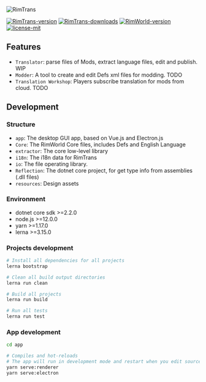 ![RimTrans](https://user-images.githubusercontent.com/10762097/61840069-93ea3900-aec2-11e9-9e27-61cd0f4bb996.png)

[rimtrans-version]: https://img.shields.io/github/tag/RimWorld-zh/RimTrans.svg?label=version&style=flat-square&logo=github
[rimtrans-downloads]: https://img.shields.io/github/downloads/RimWorld-zh/RimTrans/total.svg?style=flat-square&logo=data:image/png;base64,iVBORw0KGgoAAAANSUhEUgAAABIAAAASCAQAAAD8x0bcAAAAo0lEQVR4AcXKpUEEUAAA0I+TGABnChK7XME2wC1R8EYmMgJOxd0l41qQh57fVXj5hX+jQINpl24ta5YT0imxKNGsgvQ0IdV4iJOn0w7gzJw5Z+BdVbTkmxXXEz7pAUyq+Ul9ZE0wKD/YFLVnTuQ7RczZE9UfPIs6VxZ+KXMu6iRYJrmlFO6CVpJbSmE2yLcm0ZlTyWpDCIqNOfQq3ZNFdeGvfQBdvDOX57HMqQAAAABJRU5ErkJggg==
[rimworld-version]: https://img.shields.io/badge/RimWorld-v1.0.2282-%23f7941e.svg?style=flat-square&logo=data:image/png;base64,iVBORw0KGgoAAAANSUhEUgAAABIAAAASCAQAAAD8x0bcAAAA10lEQVR4AZXSgUYDQBjA8dsTbIEaNLQoYOwFBhJEZj3BgBjY3mGoeogVLaCep6HaBgMowNqvOB9ngv2AO3/nc3dpZ/Z0DFzrqP0fHJgqPdnfTo4sZGtr2cJxmdQthRevwqd6Ch4RzpwjPERStRHeVFR8CBvVHHWxMdbXdZL+ONXVN7bBVY6GYKaRChpmYJiXI9lKKxItK9kob/SEm4jcCr3twS9S0tZOyWUxeGYiq7v3Y+3OoWyyfZlf5sLcN5bKp9EsgvCumbKg7llpWp5SUNMxMIivspNfip5GeevTmlUAAAAASUVORK5CYII=
[license-mit]: https://img.shields.io/github/license/RimWorld-zh/RimTrans.svg?style=flat-square&logo=data:image/png;base64,iVBORw0KGgoAAAANSUhEUgAAABIAAAASCAQAAAD8x0bcAAAAsUlEQVR4AaXOgQbCUBSH8ZNKgWB7gMCMSCABEBGg0BsEwID0GmkIKBECWICAQA9QAioIKBM0GV+Xi1D3in78gY9z5C/4BPj2pMMT1Lq2KEKLzEmbC9rE9Msa2HAgYUFJ3sjRoIxLSMqRnnyiwgl4EHNnQEG+YYm2xxXFHu1wRDOeuxKr9cmYsjw1sjiMSdlSFTt8VqSMCLkxo2gOm5zRhmLGFG1ui+okoNYSGzwCPPndC3RGn6EAs8fYAAAAAElFTkSuQmCC

[![RimTrans-version]](https://github.com/RimWorld-zh/RimTrans/releases)
[![RimTrans-downloads]](https://github.com/RimWorld-zh/RimTrans/releases)
[![RimWorld-version]](https://RimWorldgame.com/)
[![license-mit]](https://github.com/RimWorld-zh/RimTrans/blob/master/LICENSE)

## Features

- `Translator`: parse files of Mods, extract language files, edit and publish. WIP
- `Modder`: A tool to create and edit Defs xml files for modding. TODO
- `Translation Workshop`: Players subscribe translation for mods from cloud. TODO

## Development

### Structure

- `app`: The desktop GUI app, based on Vue.js and Electron.js
- `Core`: The RimWorld Core files, includes Defs and English Language
- `extractor`: The core low-level library
- `i18n`: The i18n data for RimTrans
- `io`: The file operating library.
- `Reflection`: The dotnet core project, for get type info from assemblies (.dll files)
- `resources`: Design assets

### Environment

- dotnet core sdk >=2.2.0
- node.js >=12.0.0
- yarn >=1.17.0
- lerna >=3.15.0

### Projects development

```bash
# Install all dependencies for all projects
lerna bootstrap

# Clean all build output directories
lerna run clean

# Build all projects
lerna run build

# Run all tests
lerna run test
```

### App development

```bash
cd app

# Compiles and hot-reloads
# The app will run in development mode and restart when you edit source files
yarn serve:renderer
yarn serve:electron
```
